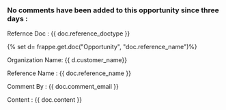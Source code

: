 <h3><p>No comments have been added to this opportunity since three days :</p></h3>
<p>Refernce Doc : {{ doc.reference_doctype }}</p>
{% set  d= frappe.get.doc("Opportunity", "doc.reference_name")%}
<p>Organization Name: {{ d.customer_name}}
<p>Reference Name : {{ doc.reference_name }}</p>
<p>Comment By : {{ doc.comment_email }}</p>
<p>Content : {{ doc.content }}</p>

